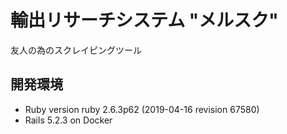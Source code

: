 # 輸出リサーチシステム "メルスク"

友人の為のスクレイピングツール

## 開発環境

* Ruby version ruby 2.6.3p62 (2019-04-16 revision 67580) 
* Rails 5.2.3 on Docker
